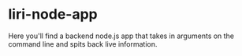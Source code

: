# liri-node-app

Here you'll find a backend node.js app that takes in arguments on the command line and spits back live information.
